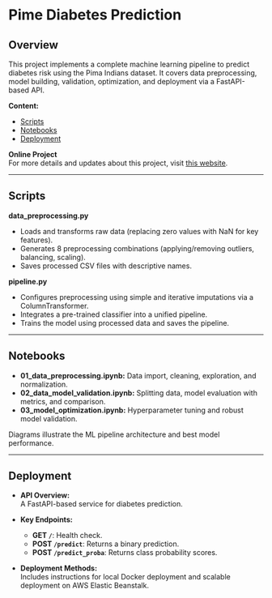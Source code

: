 # Pime Diabetes Prediction


## Overview

This project implements a complete machine learning pipeline to predict diabetes risk using the Pima Indians dataset. It covers data preprocessing, model building, validation, optimization, and deployment via a FastAPI-based API.

**Content:**
- [Scripts](#scripts)
- [Notebooks](#notebooks)
- [Deployment](#deployment)

**Online Project**  
For more details and updates about this project, visit [this website](https://haroldeustaquio.com/projects/pima-diabetes-prediction).

---

## Scripts

**data_preprocessing.py**  
- Loads and transforms raw data (replacing zero values with NaN for key features).  
- Generates 8 preprocessing combinations (applying/removing outliers, balancing, scaling).  
- Saves processed CSV files with descriptive names.

**pipeline.py**  
- Configures preprocessing using simple and iterative imputations via a ColumnTransformer.  
- Integrates a pre-trained classifier into a unified pipeline.  
- Trains the model using processed data and saves the pipeline.

---

## Notebooks

- **01_data_preprocessing.ipynb:** Data import, cleaning, exploration, and normalization.
- **02_data_model_validation.ipynb:** Splitting data, model evaluation with metrics, and comparison.
- **03_model_optimization.ipynb:** Hyperparameter tuning and robust model validation.

Diagrams illustrate the ML pipeline architecture and best model performance.

---

## Deployment

- **API Overview:**  
  A FastAPI-based service for diabetes prediction.
  
- **Key Endpoints:**  
  - **GET `/`**: Health check.  
  - **POST `/predict`**: Returns a binary prediction.  
  - **POST `/predict_proba`**: Returns class probability scores.
  
- **Deployment Methods:**  
  Includes instructions for local Docker deployment and scalable deployment on AWS Elastic Beanstalk.

